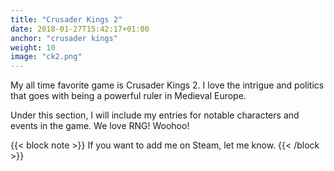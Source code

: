 ```yaml
---
title: "Crusader Kings 2"
date: 2018-01-27T15:42:17+01:00
anchor: "crusader kings"
weight: 10
image: "ck2.png"
---
```


My all time favorite game is Crusader Kings 2. I love the intrigue and politics that goes with being a powerful ruler in Medieval Europe.

Under this section, I will include my entries for notable characters and events in the game. We love RNG! Woohoo!

{{< block note >}}
If you want to add me on Steam, let me know.
{{< /block >}}
